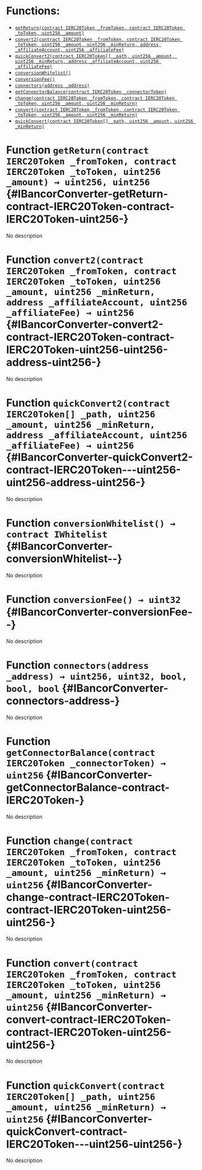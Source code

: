 

# Functions:
- [`getReturn(contract IERC20Token _fromToken, contract IERC20Token _toToken, uint256 _amount)`](#IBancorConverter-getReturn-contract-IERC20Token-contract-IERC20Token-uint256-)
- [`convert2(contract IERC20Token _fromToken, contract IERC20Token _toToken, uint256 _amount, uint256 _minReturn, address _affiliateAccount, uint256 _affiliateFee)`](#IBancorConverter-convert2-contract-IERC20Token-contract-IERC20Token-uint256-uint256-address-uint256-)
- [`quickConvert2(contract IERC20Token[] _path, uint256 _amount, uint256 _minReturn, address _affiliateAccount, uint256 _affiliateFee)`](#IBancorConverter-quickConvert2-contract-IERC20Token---uint256-uint256-address-uint256-)
- [`conversionWhitelist()`](#IBancorConverter-conversionWhitelist--)
- [`conversionFee()`](#IBancorConverter-conversionFee--)
- [`connectors(address _address)`](#IBancorConverter-connectors-address-)
- [`getConnectorBalance(contract IERC20Token _connectorToken)`](#IBancorConverter-getConnectorBalance-contract-IERC20Token-)
- [`change(contract IERC20Token _fromToken, contract IERC20Token _toToken, uint256 _amount, uint256 _minReturn)`](#IBancorConverter-change-contract-IERC20Token-contract-IERC20Token-uint256-uint256-)
- [`convert(contract IERC20Token _fromToken, contract IERC20Token _toToken, uint256 _amount, uint256 _minReturn)`](#IBancorConverter-convert-contract-IERC20Token-contract-IERC20Token-uint256-uint256-)
- [`quickConvert(contract IERC20Token[] _path, uint256 _amount, uint256 _minReturn)`](#IBancorConverter-quickConvert-contract-IERC20Token---uint256-uint256-)


# Function `getReturn(contract IERC20Token _fromToken, contract IERC20Token _toToken, uint256 _amount) → uint256, uint256` {#IBancorConverter-getReturn-contract-IERC20Token-contract-IERC20Token-uint256-}
No description
# Function `convert2(contract IERC20Token _fromToken, contract IERC20Token _toToken, uint256 _amount, uint256 _minReturn, address _affiliateAccount, uint256 _affiliateFee) → uint256` {#IBancorConverter-convert2-contract-IERC20Token-contract-IERC20Token-uint256-uint256-address-uint256-}
No description
# Function `quickConvert2(contract IERC20Token[] _path, uint256 _amount, uint256 _minReturn, address _affiliateAccount, uint256 _affiliateFee) → uint256` {#IBancorConverter-quickConvert2-contract-IERC20Token---uint256-uint256-address-uint256-}
No description
# Function `conversionWhitelist() → contract IWhitelist` {#IBancorConverter-conversionWhitelist--}
No description
# Function `conversionFee() → uint32` {#IBancorConverter-conversionFee--}
No description
# Function `connectors(address _address) → uint256, uint32, bool, bool, bool` {#IBancorConverter-connectors-address-}
No description
# Function `getConnectorBalance(contract IERC20Token _connectorToken) → uint256` {#IBancorConverter-getConnectorBalance-contract-IERC20Token-}
No description
# Function `change(contract IERC20Token _fromToken, contract IERC20Token _toToken, uint256 _amount, uint256 _minReturn) → uint256` {#IBancorConverter-change-contract-IERC20Token-contract-IERC20Token-uint256-uint256-}
No description
# Function `convert(contract IERC20Token _fromToken, contract IERC20Token _toToken, uint256 _amount, uint256 _minReturn) → uint256` {#IBancorConverter-convert-contract-IERC20Token-contract-IERC20Token-uint256-uint256-}
No description
# Function `quickConvert(contract IERC20Token[] _path, uint256 _amount, uint256 _minReturn) → uint256` {#IBancorConverter-quickConvert-contract-IERC20Token---uint256-uint256-}
No description

